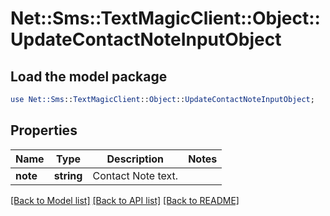 # Net::Sms::TextMagicClient::Object::UpdateContactNoteInputObject

## Load the model package
```perl
use Net::Sms::TextMagicClient::Object::UpdateContactNoteInputObject;
```

## Properties
Name | Type | Description | Notes
------------ | ------------- | ------------- | -------------
**note** | **string** | Contact Note text. | 

[[Back to Model list]](../README.md#documentation-for-models) [[Back to API list]](../README.md#documentation-for-api-endpoints) [[Back to README]](../README.md)


